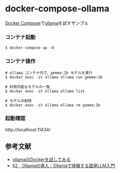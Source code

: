 # docker-compose-ollama
[Docker Compose](https://docs.docker.com/compose/)で[ollama](https://github.com/ollama/ollama)を試すサンプル

### コンテナ起動
```
$ docker-compose up -d
```
### コンテナ操作
```
# ollama コンテナ内で、gemma:2b モデルを実行
$ docker exec -it ollama ollama run gemma:2b

# 利用可能なモデルの一覧
$ docker exec -it ollama ollama list

# モデルの削除
$ docker exec -it ollama ollama rm gemma:2b
```

### 起動確認
http://localhost:11434/

## 参考文献

- [ollamaのDockerを試してみる](https://zenn.dev/mobmob/scraps/c63dd0935b8374)
- [§2　Ollamaの導入｜Ollamaで体験する国産LLM入門](https://zenn.dev/hellorusk/books/e56548029b391f/viewer/ollama)
